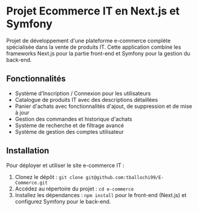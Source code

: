 # Projet Ecommerce IT en Next.js et Symfony

Projet de développement d'une plateforme e-commerce complète spécialisée dans la vente de produits IT. Cette application combine les frameworks Next.js pour la partie front-end et Symfony pour la gestion du back-end.

## Fonctionnalités

- Système d'Inscription / Connexion pour les utilisateurs
- Catalogue de produits IT avec des descriptions détaillées
- Panier d'achats avec fonctionnalités d'ajout, de suppression et de mise à jour
- Gestion des commandes et historique d'achats
- Système de recherche et de filtrage avancé
- Système de gestion des comptes utilisateur

## Installation

Pour déployer et utiliser le site e-commerce IT :

1. Clonez le dépôt : `git clone git@github.com:tballochi99/E-Commerce.git`
2. Accédez au répertoire du projet : `cd e-commerce`
3. Installez les dépendances : `npm install` pour le front-end (Next.js) et configurez Symfony pour le back-end.

